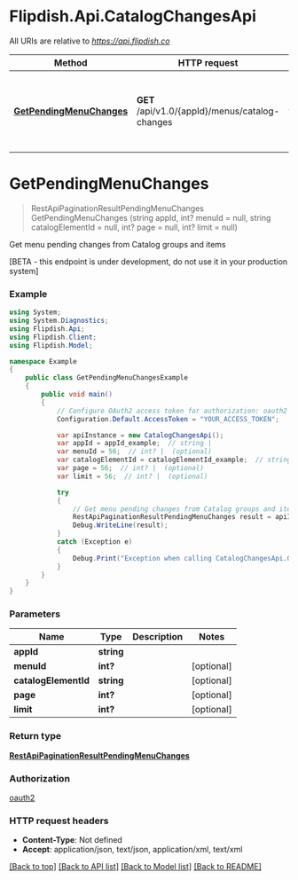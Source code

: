 # Flipdish.Api.CatalogChangesApi

All URIs are relative to *https://api.flipdish.co*

Method | HTTP request | Description
------------- | ------------- | -------------
[**GetPendingMenuChanges**](CatalogChangesApi.md#getpendingmenuchanges) | **GET** /api/v1.0/{appId}/menus/catalog-changes | Get menu pending changes from Catalog groups and items


<a name="getpendingmenuchanges"></a>
# **GetPendingMenuChanges**
> RestApiPaginationResultPendingMenuChanges GetPendingMenuChanges (string appId, int? menuId = null, string catalogElementId = null, int? page = null, int? limit = null)

Get menu pending changes from Catalog groups and items

[BETA - this endpoint is under development, do not use it in your production system]

### Example
```csharp
using System;
using System.Diagnostics;
using Flipdish.Api;
using Flipdish.Client;
using Flipdish.Model;

namespace Example
{
    public class GetPendingMenuChangesExample
    {
        public void main()
        {
            // Configure OAuth2 access token for authorization: oauth2
            Configuration.Default.AccessToken = "YOUR_ACCESS_TOKEN";

            var apiInstance = new CatalogChangesApi();
            var appId = appId_example;  // string | 
            var menuId = 56;  // int? |  (optional) 
            var catalogElementId = catalogElementId_example;  // string |  (optional) 
            var page = 56;  // int? |  (optional) 
            var limit = 56;  // int? |  (optional) 

            try
            {
                // Get menu pending changes from Catalog groups and items
                RestApiPaginationResultPendingMenuChanges result = apiInstance.GetPendingMenuChanges(appId, menuId, catalogElementId, page, limit);
                Debug.WriteLine(result);
            }
            catch (Exception e)
            {
                Debug.Print("Exception when calling CatalogChangesApi.GetPendingMenuChanges: " + e.Message );
            }
        }
    }
}
```

### Parameters

Name | Type | Description  | Notes
------------- | ------------- | ------------- | -------------
 **appId** | **string**|  | 
 **menuId** | **int?**|  | [optional] 
 **catalogElementId** | **string**|  | [optional] 
 **page** | **int?**|  | [optional] 
 **limit** | **int?**|  | [optional] 

### Return type

[**RestApiPaginationResultPendingMenuChanges**](RestApiPaginationResultPendingMenuChanges.md)

### Authorization

[oauth2](../README.md#oauth2)

### HTTP request headers

 - **Content-Type**: Not defined
 - **Accept**: application/json, text/json, application/xml, text/xml

[[Back to top]](#) [[Back to API list]](../README.md#documentation-for-api-endpoints) [[Back to Model list]](../README.md#documentation-for-models) [[Back to README]](../README.md)

